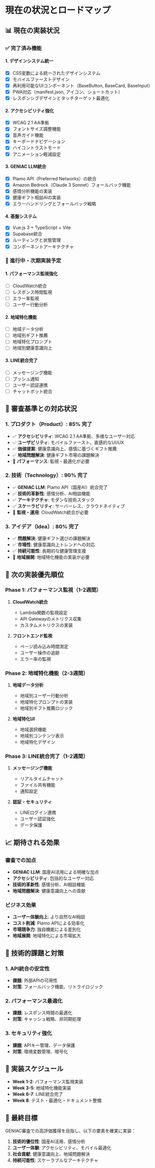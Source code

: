 # 現在の状況とロードマップ

## 📊 現在の実装状況

### ✅ 完了済み機能

#### 1. デザインシステム統一
- [x] CSS変数による統一されたデザインシステム
- [x] モバイルファーストデザイン
- [x] 再利用可能なUIコンポーネント（BaseButton, BaseCard, BaseInput）
- [x] PWA対応（manifest.json, アイコン、ショートカット）
- [x] レスポンシブデザインとタッチターゲット最適化

#### 2. アクセシビリティ強化
- [x] WCAG 2.1 AA準拠
- [x] フォントサイズ調整機能
- [x] 音声ガイド機能
- [x] キーボードナビゲーション
- [x] ハイコントラストモード
- [x] アニメーション軽減設定

#### 3. GENIAC LLM統合
- [x] Plamo API（Preferred Networks）の統合
- [x] Amazon Bedrock（Claude 3 Sonnet）フォールバック機能
- [x] 感情分析機能の実装
- [x] 健康ギフト相談AIの実装
- [x] エラーハンドリングとフォールバック戦略

#### 4. 基盤システム
- [x] Vue.js 3 + TypeScript + Vite
- [x] Supabase統合
- [x] ルーティングと状態管理
- [x] コンポーネントアーキテクチャ

### 🔄 進行中・次期実装予定

#### 1. パフォーマンス監視強化
- [ ] CloudWatch統合
- [ ] レスポンス時間監視
- [ ] エラー率監視
- [ ] ユーザー行動分析

#### 2. 地域特化機能
- [ ] 地域データ分析
- [ ] 地域別ギフト推薦
- [ ] 地域特化プロンプト
- [ ] 地域別健康意識向上

#### 3. LINE統合完了
- [ ] メッセージング機能
- [ ] プッシュ通知
- [ ] ユーザー認証連携
- [ ] チャットボット統合

## 🎯 審査基準との対応状況

### 1. プロダクト（Product）: 85% 完了
- ✅ **アクセシビリティ**: WCAG 2.1 AA準拠、多様なユーザー対応
- ✅ **ユーザビリティ**: モバイルファースト、直感的なUI/UX
- ✅ **価値提案**: 健康意識向上、感情に基づくギフト推薦
- ✅ **地域問題解決**: 健康ギフト市場の課題解決
- 🔄 **パフォーマンス**: 監視・最適化が必要

### 2. 技術（Technology）: 90% 完了
- ✅ **GENIAC LLM**: Plamo API（国産AI）統合完了
- ✅ **技術的革新性**: 感情分析、AI相談機能
- ✅ **アーキテクチャ**: モダンな技術スタック
- ✅ **スケーラビリティ**: サーバーレス、クラウドネイティブ
- 🔄 **監視・運用**: CloudWatch統合が必要

### 3. アイデア（Idea）: 80% 完了
- ✅ **問題解決**: 健康ギフト選びの課題解決
- ✅ **市場性**: 健康意識向上トレンドへの対応
- ✅ **持続可能性**: 長期的な健康管理支援
- 🔄 **地域展開**: 地域特化機能の実装が必要

## 🚀 次の実装優先順位

### Phase 1: パフォーマンス監視（1-2週間）
1. **CloudWatch統合**
   - Lambda関数の監視設定
   - API Gatewayのメトリクス収集
   - カスタムメトリクスの実装

2. **フロントエンド監視**
   - ページ読み込み時間測定
   - ユーザー操作の追跡
   - エラー率の監視

### Phase 2: 地域特化機能（2-3週間）
1. **地域データ分析**
   - 地域別ユーザー行動分析
   - 地域特化プロンプトの実装
   - 地域別ギフト推薦ロジック

2. **地域特化UI**
   - 地域選択機能
   - 地域別コンテンツ表示
   - 地域特化デザイン

### Phase 3: LINE統合完了（1-2週間）
1. **メッセージング機能**
   - リアルタイムチャット
   - ファイル共有機能
   - 通知設定

2. **認証・セキュリティ**
   - LINEログイン連携
   - ユーザー認証強化
   - データ保護

## 📈 期待される効果

### 審査での加点
- **GENIAC LLM**: 国産AI活用による明確な加点
- **アクセシビリティ**: 包括的なユーザー対応
- **技術的革新性**: 感情分析、AI相談機能
- **地域問題解決**: 健康意識向上への貢献

### ビジネス効果
- **ユーザー体験向上**: より自然なAI相談
- **コスト削減**: Plamo APIによる効率化
- **市場競争力**: 独自機能による差別化
- **地域展開**: 地域特化による市場拡大

## 🔧 技術的課題と対策

### 1. API統合の安定性
- **課題**: 外部APIの可用性
- **対策**: フォールバック機能、リトライロジック

### 2. パフォーマンス最適化
- **課題**: レスポンス時間の最適化
- **対策**: キャッシュ戦略、非同期処理

### 3. セキュリティ強化
- **課題**: APIキー管理、データ保護
- **対策**: 環境変数管理、暗号化

## 📅 実装スケジュール

- **Week 1-2**: パフォーマンス監視実装
- **Week 3-5**: 地域特化機能実装
- **Week 6-7**: LINE統合完了
- **Week 8**: テスト・最適化・ドキュメント整備

## 🎯 最終目標

GENIAC審査での高評価獲得を目指し、以下の要素を確実に実装：

1. **技術的優位性**: 国産AI活用、感情分析
2. **ユーザー体験**: アクセシビリティ、モバイル最適化
3. **社会貢献**: 健康意識向上、地域問題解決
4. **持続可能性**: スケーラブルなアーキテクチャ 